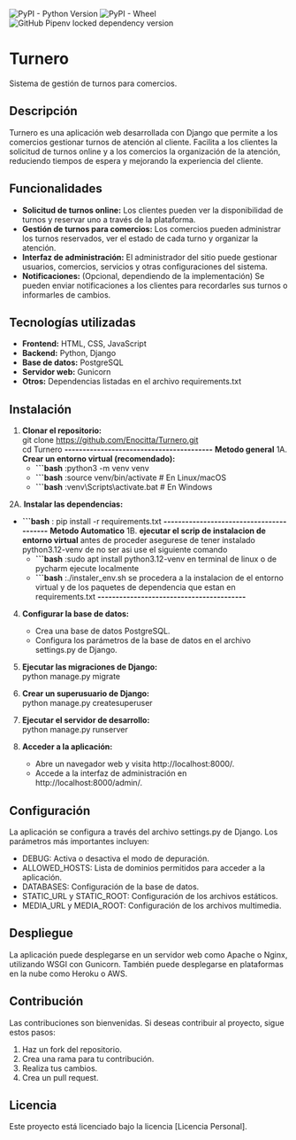 ![PyPI - Python Version](https://img.shields.io/pypi/pyversions/Django)
![PyPI - Wheel](https://img.shields.io/pypi/wheel/djangorestframework?label=djangorestframework)
![GitHub Pipenv locked dependency version](https://img.shields.io/github/pipenv/locked/dependency-version/Enocitta/Turnero/django)


# **Turnero**

Sistema de gestión de turnos para comercios.

## **Descripción**

Turnero es una aplicación web desarrollada con Django que permite a los comercios gestionar turnos de atención al cliente. Facilita a los clientes la solicitud de turnos online y a los comercios la organización de la atención, reduciendo tiempos de espera y mejorando la experiencia del cliente.

## **Funcionalidades**

* **Solicitud de turnos online:** Los clientes pueden ver la disponibilidad de turnos y reservar uno a través de la plataforma.  
* **Gestión de turnos para comercios:** Los comercios pueden administrar los turnos reservados, ver el estado de cada turno y organizar la atención.  
* **Interfaz de administración:** El administrador del sitio puede gestionar usuarios, comercios, servicios y otras configuraciones del sistema.  
* **Notificaciones:** (Opcional, dependiendo de la implementación) Se pueden enviar notificaciones a los clientes para recordarles sus turnos o informarles de cambios.

## **Tecnologías utilizadas**

* **Frontend:** HTML, CSS, JavaScript  
* **Backend:** Python, Django  
* **Base de datos:** PostgreSQL  
* **Servidor web:** Gunicorn  
* **Otros:** Dependencias listadas en el archivo requirements.txt

## **Instalación**

1. **Clonar el repositorio:**  
   git clone https://github.com/Enocitta/Turnero.git  
   cd Turnero
**-----------------------------------------**
**Metodo general**
1A. **Crear un entorno virtual (recomendado):**  
   * **\`\`\`bash** :python3 \-m venv venv  
   * **\`\`\`bash** :source venv/bin/activate  \# En Linux/macOS  
   * **\`\`\`bash** :venv\\Scripts\\activate.bat \# En Windows

2A. **Instalar las dependencias:**  
  * **\`\`\`bash** : pip install \-r requirements.txt
**-----------------------------------------**
**Metodo Automatico**
1B. **ejecutar el scrip de instalacion de entorno virtual**
    antes de proceder asegurese de tener instalado python3.12-venv
    de no ser asi use el siguiente comando
    * **\`\`\`bash** :sudo apt install python3.12-venv
    en terminal de linux o de pycharm ejecute localmente
    * **\`\`\`bash** :./instaler_env.sh
    se procedera a la instalacion de el entorno virtual y de los paquetes
    de dependencia que estan en requirements.txt
**-----------------------------------------**

4. **Configurar la base de datos:**  
   * Crea una base de datos PostgreSQL.  
   * Configura los parámetros de la base de datos en el archivo settings.py de Django.  
5. **Ejecutar las migraciones de Django:**  
   python manage.py migrate

6. **Crear un superusuario de Django:**  
   python manage.py createsuperuser

7. **Ejecutar el servidor de desarrollo:**  
   python manage.py runserver

8. **Acceder a la aplicación:**  
   * Abre un navegador web y visita http://localhost:8000/.  
   * Accede a la interfaz de administración en http://localhost:8000/admin/.

## **Configuración**

La aplicación se configura a través del archivo settings.py de Django. Los parámetros más importantes incluyen:

* DEBUG: Activa o desactiva el modo de depuración.  
* ALLOWED\_HOSTS: Lista de dominios permitidos para acceder a la aplicación.  
* DATABASES: Configuración de la base de datos.  
* STATIC\_URL y STATIC\_ROOT: Configuración de los archivos estáticos.  
* MEDIA\_URL y MEDIA\_ROOT: Configuración de los archivos multimedia.

## **Despliegue**

La aplicación puede desplegarse en un servidor web como Apache o Nginx, utilizando WSGI con Gunicorn. También puede desplegarse en plataformas en la nube como Heroku o AWS.

## **Contribución**

Las contribuciones son bienvenidas. Si deseas contribuir al proyecto, sigue estos pasos:

1. Haz un fork del repositorio.  
2. Crea una rama para tu contribución.  
3. Realiza tus cambios.  
4. Crea un pull request.

## **Licencia**

Este proyecto está licenciado bajo la licencia \[Licencia Personal\].
